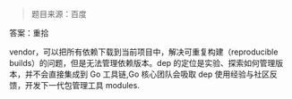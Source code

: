 > 题目来源：百度

答案：重拾

vendor，可以把所有依赖下载到当前项目中，解决可重复构建（reproducible builds）的问题，但是无法管理依赖版本。dep 的定位是实验、探索如何管理版本，并不会直接集成到 Go 工具链,Go 核心团队会吸取 dep 使用经验与社区反馈，开发下一代包管理工具 modules.